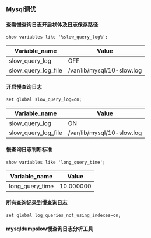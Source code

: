### Mysql调优

#### 查看慢查询日志开启状体及日志保存路径

```mysql
show variables like '%slow_query_log%';
```

| Variable_name       | Value                      |
|---------------------|----------------------------|
| slow_query_log      | OFF                        |
| slow_query_log_file | /var/lib/mysql/10-slow.log |

#### 开启慢查询日志

```mysql
set global slow_query_log=on;
```

| Variable_name       | Value                      |
|---------------------|----------------------------|
| slow_query_log      | ON                         |
| slow_query_log_file | /var/lib/mysql/10-slow.log |

#### 慢查询日志判断标准

```mysql
show variables like 'long_query_time';
```

| Variable_name   | Value     |
|-----------------|-----------|
| long_query_time | 10.000000 |

#### 所有查询记录到慢查询日志

```mysql
set global log_queries_not_using_indexes=on;
```

 #### mysqldumpslow慢查询日志分析工具









